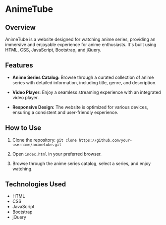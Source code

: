 # AnimeTube


## Overview

AnimeTube is a website designed for watching anime series, providing an immersive and enjoyable experience for anime enthusiasts. It's built using HTML, CSS, JavaScript, Bootstrap, and jQuery.

## Features

- **Anime Series Catalog:** Browse through a curated collection of anime series with detailed information, including title, genre, and description.

- **Video Player:** Enjoy a seamless streaming experience with an integrated video player.

- **Responsive Design:** The website is optimized for various devices, ensuring a consistent and user-friendly experience.

## How to Use

1. Clone the repository: `git clone https://github.com/your-username/animetube.git`

2. Open `index.html` in your preferred browser.

3. Browse through the anime series catalog, select a series, and enjoy watching.

## Technologies Used

- HTML
- CSS
- JavaScript
- Bootstrap
- jQuery


